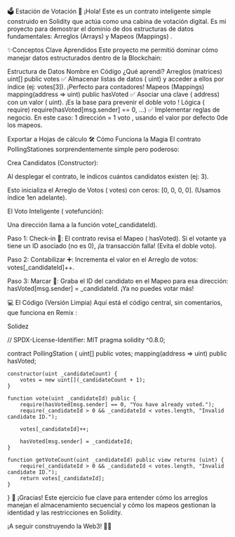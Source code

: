 🗳️ Estación de Votación 🚀
¡Hola! Este es un contrato inteligente simple construido en Solidity que actúa como una cabina de votación digital. Es mi proyecto para demostrar el dominio de dos estructuras de datos fundamentales: Arreglos (Arrays) y Mapeos (Mappings) .

✨Conceptos Clave Aprendidos
Este proyecto me permitió dominar cómo manejar datos estructurados dentro de la Blockchain:

Estructura de Datos	Nombre en Código	¿Qué aprendí?
Arreglos (matrices)	uint[] public votes	✅ Almacenar listas de datos ( uint) y acceder a ellos por índice (ej: votes[3]). ¡Perfecto para contadores!
Mapeos (Mappings)	mapping(address => uint) public hasVoted	✅ Asociar una clave ( address) con un valor ( uint). ¡Es la base para prevenir el doble voto !
Lógica ( require)	require(hasVoted[msg.sender] == 0, ...)	✅ Implementar reglas de negocio. En este caso: 1 dirección = 1 voto , usando el valor por defecto 0de los mapeos.

Exportar a Hojas de cálculo
🛠️ Cómo Funciona la Magia
El contrato PollingStationes sorprendentemente simple pero poderoso:

Crea Candidatos (Constructor):

Al desplegar el contrato, le indicos cuántos candidatos existen (ej: 3).

Esto inicializa el Arreglo de Votos ( votes) con ceros: [0, 0, 0, 0]. (Usamos índice 1en adelante).

El Voto Inteligente ( votefunción):

Una dirección llama a la función vote(_candidateId).

Paso 1: Check-in 🧐: El contrato revisa el Mapeo ( hasVoted). Si el votante ya tiene un ID asociado (no es 0), ¡la transacción falla! (Evita el doble voto).

Paso 2: Contabilizar ➕: Incrementa el valor en el Arreglo de votos: votes[_candidateId]++.

Paso 3: Marcar 🔖: Graba el ID del candidato en el Mapeo para esa dirección: hasVoted[msg.sender] = _candidateId. ¡Ya no puedes votar más!

💻 El Código (Versión Limpia)
Aquí está el código central, sin comentarios, que funciona en Remix :

Solidez

// SPDX-License-Identifier: MIT
pragma solidity ^0.8.0;

contract PollingStation {
    uint[] public votes;
    mapping(address => uint) public hasVoted;

    constructor(uint _candidateCount) {
        votes = new uint[](_candidateCount + 1);
    }

    function vote(uint _candidateId) public {
        require(hasVoted[msg.sender] == 0, "You have already voted.");
        require(_candidateId > 0 && _candidateId < votes.length, "Invalid candidate ID.");

        votes[_candidateId]++;

        hasVoted[msg.sender] = _candidateId;
    }

    function getVoteCount(uint _candidateId) public view returns (uint) {
        require(_candidateId > 0 && _candidateId < votes.length, "Invalid candidate ID.");
        return votes[_candidateId];
    }
}
🎉 ¡Gracias!
Este ejercicio fue clave para entender cómo los arreglos manejan el almacenamiento secuencial y cómo los mapeos gestionan la identidad y las restricciones en Solidity.

¡A seguir construyendo la Web3! 🧱🌐